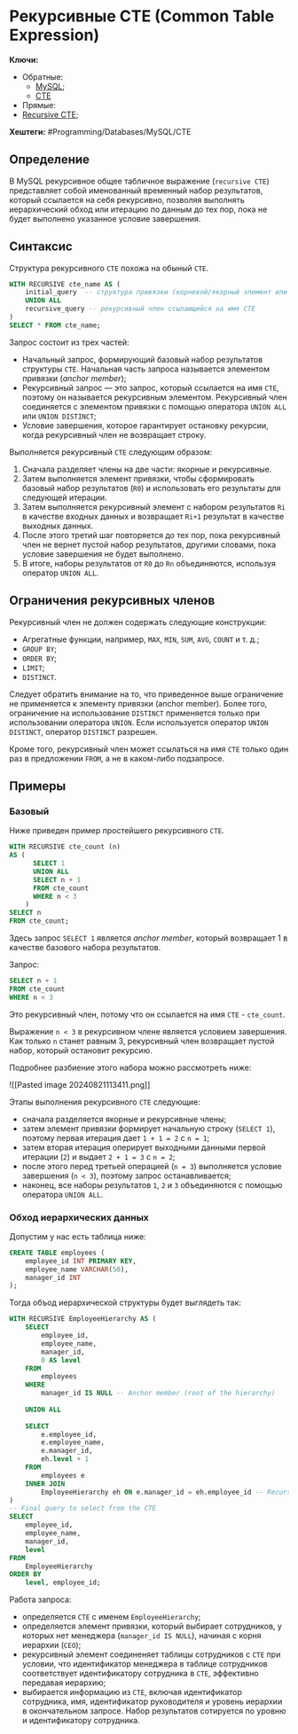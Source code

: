 
# Рекурсивные CTE (Common Table Expression)

**Ключи:**
- Обратные:
	- [MySQL](MySQL);
	- [CTE](mysql-cte)
- Прямые:
- [Recursive CTE](mysql-cte-recursive);

**Хештеги:** #Programming/Databases/MySQL/CTE 


## Определение

В MySQL рекурсивное общее табличное выражение (`recursive CTE`) представляет собой именованный временный набор результатов, который ссылается на себя рекурсивно, позволяя выполнять иерархический обход или итерацию по данным до тех пор, пока не будет выполнено указанное условие завершения.

## Синтаксис

Структура рекурсивного `CTE` похожа на обыный `CTE`.

```sql
WITH RECURSIVE cte_name AS (
    initial_query  -- структура привязки (корневой/якорный элемент или anchor member)
    UNION ALL
    recursive_query -- рекурсивный член ссылающийся на имя CTE
)
SELECT * FROM cte_name;
```

Запрос состоит из трех частей:
- Начальный запрос, формирующий базовый набор результатов структуры `CTE`. Начальная часть запроса называется элементом привязки (*anchor member*);
- Рекурсивный запрос — это запрос, который ссылается на имя `CTE`, поэтому он называется рекурсивным элементом. Рекурсивный член соединяется с элементом привязки с помощью оператора `UNION ALL` или `UNION DISTINCT`;
- Условие завершения, которое гарантирует остановку рекурсии, когда рекурсивный член не возвращает строку.

Выполняется рекурсивный `CTE` следующим образом:
1) Сначала разделяет члены на две части: якорные и рекурсивные.
2) Затем выполняется элемент привязки, чтобы сформировать базовый набор результатов (`R0`) и использовать его результаты для следующей итерации.
3) Затем выполняется рекурсивный элемент с набором результатов `Ri` в качестве входных данных и возвращает `Ri+1` результат в качестве выходных данных.
4) После этого третий шаг повторяется до тех пор, пока рекурсивный член не вернет пустой набор результатов, другими словами, пока условие завершения не будет выполнено.
5) В итоге,  наборы результатов от `R0` до `Rn` объединяются, используя оператор `UNION ALL`.

## Ограничения рекурсивных членов

Рекурсивный член не должен содержать следующие конструкции:
- Агрегатные функции, например, `MAX`, `MIN`, `SUM`, `AVG`, `COUNT` и т. д.;
- `GROUP BY`;
- `ORDER BY`;
- `LIMIT`;
- `DISTINCT`.

Следует обратить внимание на то, что приведенное выше ограничение не применяется к элементу привязки (anchor member). Более того, ограничение на использование `DISTINCT` применяется только при использовании оператора `UNION`. Если используется оператор `UNION DISTINCT`, оператор `DISTINCT` разрешен.

Кроме того, рекурсивный член может ссылаться на имя `CTE` только один раз в предложении `FROM`, а не в каком-либо подзапросе.

## Примеры

### Базовый

Ниже приведен пример простейшего рекурсивного `CTE`.

```sql
WITH RECURSIVE cte_count (n) 
AS (
      SELECT 1
      UNION ALL
      SELECT n + 1 
      FROM cte_count 
      WHERE n < 3
    )
SELECT n 
FROM cte_count;
```

Здесь запрос `SELECT 1` является *anchor member*, который возвращает 1 в качестве базового набора результатов.

Запрос:

```sql
SELECT n + 1
FROM cte_count 
WHERE n < 3
```

Это рекурсивный член, потому что он ссылается на имя `CTE` - `cte_count`.

Выражение `n < 3` в рекурсивном члене является условием завершения. Как только `n` станет равным 3, рекурсивный член возвращает пустой набор, который остановит рекурсию.

Подробнее разбиение этого набора можно рассмотреть ниже:

![[Pasted image 20240821113411.png]]

Этапы выполнения рекурсивного `CTE` следующие:
- сначала разделяется якорные и рекурсивные члены;
- затем элемент привязки формирует начальную строку (`SELECT 1`), поэтому первая итерация дает `1 + 1 = 2` с `n = 1`;
- затем вторая итерация оперирует выходными данными первой итерации (`2`) и выдает `2 + 1 = 3` с `n = 2`;
- после этого перед третьей операцией (`n = 3`) выполняется условие завершения (`n < 3`), поэтому запрос останавливается;
- наконец, все наборы результатов `1`, `2` и `3` объединяются с помощью оператора `UNION ALL`.

### Обход иерархических данных

Допустим у нас есть таблица ниже:

```sql
CREATE TABLE employees (
    employee_id INT PRIMARY KEY,
    employee_name VARCHAR(50),
    manager_id INT
);
```

Тогда объод иерархической структуры будет выглядеть так:

```sql
WITH RECURSIVE EmployeeHierarchy AS (
    SELECT
        employee_id,
        employee_name,
        manager_id,
        0 AS level
    FROM
        employees
    WHERE
        manager_id IS NULL -- Anchor member (root of the hierarchy)
        
    UNION ALL
    
    SELECT
        e.employee_id,
        e.employee_name,
        e.manager_id,
        eh.level + 1
    FROM
        employees e
    INNER JOIN
        EmployeeHierarchy eh ON e.manager_id = eh.employee_id -- Recursive member
)
-- Final query to select from the CTE
SELECT
    employee_id,
    employee_name,
    manager_id,
    level
FROM
    EmployeeHierarchy
ORDER BY
    level, employee_id;
```

Работа запроса:
- определяется `CTE` с именем `EmployeeHierarchy`;
- определяется элемент привязки, который выбирает сотрудников, у которых нет менеджера (`manager_id IS NULL`), начиная с корня иерархии (`CEO`);
- рекурсивный элемент соединеняет таблицы сотрудников с `CTE` при условии, что идентификатор менеджера в таблице сотрудников соответствует идентификатору сотрудника в `CTE`, эффективно передавая иерархию;
- выбирается информацию из `CTE`, включая идентификатор сотрудника, имя, идентификатор руководителя и уровень иерархии в окончательном запросе. Набор результатов сотируется по уровню и идентификатору сотрудника.
